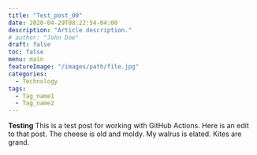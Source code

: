 ```yaml
---
title: "Test_post_00"
date: 2020-04-29T08:22:54-04:00
description: "Article description."
# author: "John Doe"
draft: false
toc: false
menu: main
featureImage: "/images/path/file.jpg"
categories:
  - Technology
tags:
  - Tag_name1
  - Tag_name2
---
```


**Testing**
This is a test post for working with GitHub Actions. Here is an edit to that post. The cheese is old and moldy. My walrus is elated. Kites are grand.